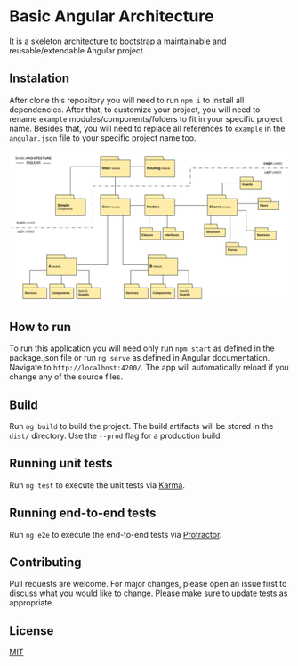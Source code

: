 # Basic Angular Architecture
It is a skeleton architecture to bootstrap a maintainable and reusable/extendable Angular project.

## Instalation
After clone this repository you will need to run `npm i` to install all dependencies.
After that, to customize your project, you will need to rename `example` modules/components/folders to fit in your specific project name. Besides that, you will need to replace all references to `example` in the `angular.json` file to your specific project name too.

![Structure Diagram](https://github.com/andrefillypesilva/basic-angular-architecture/blob/master/projects/example-app/structure_diagram.svg?raw=true)

## How to run
To run this application you will need only run `npm start` as defined in the package.json file or run `ng serve` as defined in Angular documentation.
Navigate to `http://localhost:4200/`. The app will automatically reload if you change any of the source files.

## Build
Run `ng build` to build the project. The build artifacts will be stored in the `dist/` directory. Use the `--prod` flag for a production build.

## Running unit tests
Run `ng test` to execute the unit tests via [Karma](https://karma-runner.github.io).

## Running end-to-end tests
Run `ng e2e` to execute the end-to-end tests via [Protractor](http://www.protractortest.org/).

## Contributing
Pull requests are welcome. For major changes, please open an issue first to discuss what you would like to change.
Please make sure to update tests as appropriate.

## License
[MIT](https://choosealicense.com/licenses/mit/)
